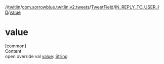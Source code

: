 //[twitlin](../../../index.md)/[com.sorrowblue.twitlin.v2.tweets](../../index.md)/[TweetField](../index.md)/[IN_REPLY_TO_USER_ID](index.md)/[value](value.md)



# value  
[common]  
Content  
open override val [value](value.md): [String](https://kotlinlang.org/api/latest/jvm/stdlib/kotlin/-string/index.html)  



